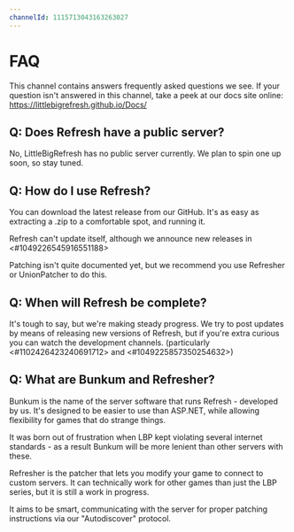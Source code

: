 ```yaml
---
channelId: 1115713043163263027
---
```

# FAQ

This channel contains answers frequently asked questions we see. If your question isn't answered in this channel, take a peek at our docs site online: <https://littlebigrefresh.github.io/Docs/>

## Q: Does Refresh have a public server?

No, LittleBigRefresh has no public server currently. We plan to spin one up soon, so stay tuned.

## Q: How do I use Refresh?

You can download the latest release from our GitHub. It's as easy as extracting a .zip to a comfortable spot, and running it.

Refresh can't update itself, although we announce new releases in <#1049226545916551188>

Patching isn't quite documented yet, but we recommend you use Refresher or UnionPatcher to do this.

## Q: When will Refresh be complete?

It's tough to say, but we're making steady progress. We try to post updates by means of releasing new versions of Refresh, but if you're extra curious you can watch the development channels. (particularly <#1102426423240691712> and <#1049225857350254632>)

## Q: What are Bunkum and Refresher?

Bunkum is the name of the server software that runs Refresh - developed by us. It's designed to be easier to use than ASP.NET, while allowing flexibility for games that do strange things.

It was born out of frustration when LBP kept violating several internet standards - as a result Bunkum will be more lenient than other servers with these.

Refresher is the patcher that lets you modify your game to connect to custom servers. It can technically work for other games than just the LBP series, but it is still a work in progress.

It aims to be smart, communicating with the server for proper patching instructions via our "Autodiscover" protocol.
